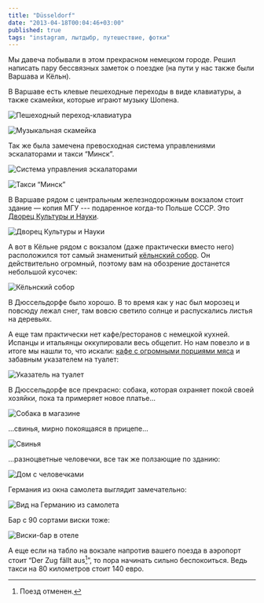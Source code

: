 ```yaml
---
title: "Düsseldorf"
date: "2013-04-18T00:04:46+03:00"
published: true
tags: "instagram, лытдыбр, путешествие, фотки"
---
```


Мы давеча побывали в этом прекрасном немецком городе. Решил написать пару бессвязных заметок о поездке (на пути у нас также были Варшава и Кёльн).

В Варшаве есть клевые пешеходные переходы в виде клавиатуры, а также скамейки, которые играют музыку Шопена.

![](http://a51056ce8d9b948fb69e-8de36eb37b2366f5a76a776c3dee0b32.r42.cf1.rackcdn.com/instagram_warsaw_crosswalk.jpg "Пешеходный переход-клавиатура")

![](http://a51056ce8d9b948fb69e-8de36eb37b2366f5a76a776c3dee0b32.r42.cf1.rackcdn.com/instagram_warsaw_chopin_bench.jpg "Музыкальная скамейка")

Так же была замечена превосходная система управлениями эскалаторами и такси “Минск”.

![](http://a51056ce8d9b948fb69e-8de36eb37b2366f5a76a776c3dee0b32.r42.cf1.rackcdn.com/instagram_warsaw_escalator_driver.jpg "Система управления эскалаторами")

![](http://a51056ce8d9b948fb69e-8de36eb37b2366f5a76a776c3dee0b32.r42.cf1.rackcdn.com/instagram_warsaw_taxi_minsk.jpg "Такси “Минск”")

В Варшаве рядом с центральным железнодорожным вокзалом стоит здание — копия МГУ --- подаренное когда-то Польше СССР. Это [Дворец Культуры и Науки](http://ru.wikipedia.org/wiki/%D0%94%D0%B2%D0%BE%D1%80%D0%B5%D1%86_%D0%BA%D1%83%D0%BB%D1%8C%D1%82%D1%83%D1%80%D1%8B_%D0%B8_%D0%BD%D0%B0%D1%83%D0%BA%D0%B8).

![](http://a51056ce8d9b948fb69e-8de36eb37b2366f5a76a776c3dee0b32.r42.cf1.rackcdn.com/instagram_warsaw_palac_kultury.jpg "Дворец Культуры и Науки")

А вот в Кёльне рядом с вокзалом (даже практически вместо него) расположился тот самый знаменитый [кёльнский собор](http://ru.wikipedia.org/wiki/%D0%9A%D1%91%D0%BB%D1%8C%D0%BD%D1%81%D0%BA%D0%B8%D0%B9_%D1%81%D0%BE%D0%B1%D0%BE%D1%80). Он действительно огромный, поэтому вам на обозрение достанется небольшой кусочек:

![](http://a51056ce8d9b948fb69e-8de36eb37b2366f5a76a776c3dee0b32.r42.cf1.rackcdn.com/instagram_cologne_cathedral.jpg "Кёльнский собор")

В Дюссельдорфе было хорошо. В то время как у нас был морозец и повсюду лежал снег, там вовсю светило солнце и распускались листья на деревьях. 

А еще там практически нет кафе/ресторанов с немецкой кухней. Испанцы и итальянцы оккупировали весь общепит. Но нам повезло и в итоге мы нашли то, что искали: [кафе с огромными порциями мяса](http://www.schweinske.de/) и забавным указателем на туалет:

![](http://a51056ce8d9b948fb69e-8de36eb37b2366f5a76a776c3dee0b32.r42.cf1.rackcdn.com/instagram_dusseldorf_schweinske_wc.jpg "Указатель на туалет")

В Дюссельдорфе все прекрасно: собака, которая охраняет покой своей хозяйки, пока та примеряет новое платье...

![](http://a51056ce8d9b948fb69e-8de36eb37b2366f5a76a776c3dee0b32.r42.cf1.rackcdn.com/instagram_dusseldorf_fitting_room.jpg "Собака в магазине")

...свинья, мирно покоящаяся в прицепе...

![](http://a51056ce8d9b948fb69e-8de36eb37b2366f5a76a776c3dee0b32.r42.cf1.rackcdn.com/instagram_dusseldorf_pig.jpg "Свинья")

...разноцветные человечки, все так же ползающие по зданию:

![](http://a51056ce8d9b948fb69e-8de36eb37b2366f5a76a776c3dee0b32.r42.cf1.rackcdn.com/instagram_dusseldorf_house_with_men.jpg "Дом с человечками")

Германия из окна самолета выглядит замечательно:

![](http://a51056ce8d9b948fb69e-8de36eb37b2366f5a76a776c3dee0b32.r42.cf1.rackcdn.com/instagram_germany_plane.jpg "Вид на Германию из самолета")

Бар с 90 сортами виски тоже:

![](http://a51056ce8d9b948fb69e-8de36eb37b2366f5a76a776c3dee0b32.r42.cf1.rackcdn.com/instagram_dusseldorf_whisky_bar.jpg "Виски-бар в отеле")

А еще если на табло на вокзале напротив вашего поезда в аэропорт стоит “Der Zug fällt aus[^1]”, то пора начинать сильно беспокоиться. Ведь такси на 80 километров стоит 140 евро.

[^1]: Поезд отменен.